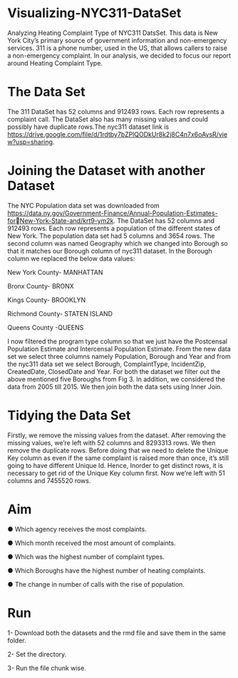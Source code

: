 # Visualizing-NYC311-DataSet
Analyzing Heating Complaint Type of NYC311 DatsSet. This data is New York City’s primary source of government information and
non-emergency services. 311 is a phone number, used in the US, that allows callers to raise a non-emergency complaint. In our analysis, we decided to focus our report around Heating Complaint
Type.
# The Data Set
The 311 DataSet has 52 columns and 912493 rows. Each row represents
a complaint call. The DataSet also has many missing values and could
possibly have duplicate rows.The nyc311 dataset link is https://drive.google.com/file/d/1rdtby7bZPlQODkUr8k2j8C4n7x6oAysR/view?usp=sharing.

# Joining the Dataset with another Dataset
The NYC Population data set was downloaded from
https://data.ny.gov/Government-Finance/Annual-Population-Estimates-forNew-York-State-and/krt9-ym2k. The DataSet has 52 columns and 912493
rows. Each row represents a population of the different states of New York.
The population data set had 5 columns and 3654 rows. The second column was named Geography which we changed into Borough so that it matches our Borough column of nyc311 dataset. In the Borough column we replaced the below data values:

New York County- MANHATTAN

Bronx County- BRONX

Kings County- BROOKLYN

Richmond County- STATEN ISLAND

Queens County -QUEENS

I now filtered the program type column so that we just have the Postcensal Population Estimate and Intercensal Population Estimate. From the new data set we select three columns namely Population, Borough and Year and from the nyc311 data set we select Borough, ComplaintType, IncidentZip, CreatedDate, ClosedDate and Year. For both the dataset we filter out the above mentioned five Boroughs from Fig 3. In addition, we considered the data from 2005 till 2015. We then join both the data sets using Inner Join.

# Tidying the Data Set

Firstly, we remove the missing values from the dataset. After removing the missing values, we’re left with 52 columns and 8293313 rows. We then remove the duplicate rows. Before doing that we need to delete the Unique Key column as even if the same complaint is raised more than once, it’s still going to have different Unique Id. Hence, Inorder to get distinct rows, it is necessary to get rid of the Unique Key column first. Now we’re left with 51 columns and 7455520 rows.

# Aim 
● Which agency receives the most complaints.

● Which month received the most amount of complaints.

● Which was the highest number of complaint types.

● Which Boroughs have the highest number of heating complaints.

● The change in number of calls with the rise of population.

# Run 
1- Download both the datasets and the rmd file and save them in the same folder.

2- Set the directory.

3- Run the file chunk wise.
